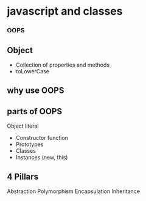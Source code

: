 # javascript and classes

### OOPS 

## Object
- Collection of properties and methods
- toLowerCase

## why use OOPS

## parts of OOPS
Object literal

- Constructor function 
- Prototypes
- Classes
- Instances (new, this)


## 4 Pillars
Abstraction 
Polymorphism
Encapsulation
Inheritance